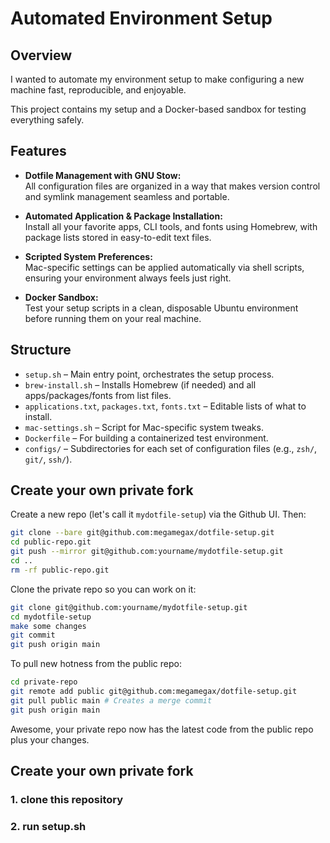 # Automated Environment Setup

## Overview

I wanted to automate my environment setup to make configuring a new machine fast, reproducible, and enjoyable. 

This project contains my setup and a Docker-based sandbox for testing everything safely. 


## Features

- **Dotfile Management with GNU Stow:**  
  All configuration files are organized in a way that makes version control and symlink management seamless and portable.

- **Automated Application & Package Installation:**  
  Install all your favorite apps, CLI tools, and fonts using Homebrew, with package lists stored in easy-to-edit text files.

- **Scripted System Preferences:**  
  Mac-specific settings can be applied automatically via shell scripts, ensuring your environment always feels just right.

- **Docker Sandbox:**  
  Test your setup scripts in a clean, disposable Ubuntu environment before running them on your real machine.

## Structure

- `setup.sh` – Main entry point, orchestrates the setup process.
- `brew-install.sh` – Installs Homebrew (if needed) and all apps/packages/fonts from list files.
- `applications.txt`, `packages.txt`, `fonts.txt` – Editable lists of what to install.
- `mac-settings.sh` – Script for Mac-specific system tweaks.
- `Dockerfile` – For building a containerized test environment.
- `configs/` – Subdirectories for each set of configuration files (e.g., `zsh/`, `git/`, `ssh/`).

## Create your own private fork

Create a new repo (let's call it `mydotfile-setup`) via the Github UI. Then:
```sh
git clone --bare git@github.com:megamegax/dotfile-setup.git
cd public-repo.git
git push --mirror git@github.com:yourname/mydotfile-setup.git
cd ..
rm -rf public-repo.git
```
Clone the private repo so you can work on it:
```sh
git clone git@github.com:yourname/mydotfile-setup.git
cd mydotfile-setup
make some changes
git commit
git push origin main
```
To pull new hotness from the public repo:
```sh
cd private-repo
git remote add public git@github.com:megamegax/dotfile-setup.git
git pull public main # Creates a merge commit
git push origin main
```
Awesome, your private repo now has the latest code from the public repo plus your changes.

## Create your own private fork

### 1.  clone this repository
### 2.  run setup.sh